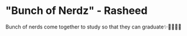 # "Bunch of Nerdz" - Rasheed
Bunch of nerds come together to study so that they can graduate✨👩‍🎓👨‍🎓
